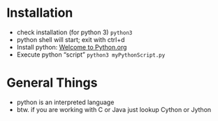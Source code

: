 # Installation
- check installation (for python 3) ```python3```
- python shell will start; exit with ctrl+d
- Install python: [Welcome to Python.org ](https://www.python.org)
- Execute python “script” ```python3 myPythonScript.py```

# General Things
- python is an interpreted language
- btw. if you are working with C or Java just lookup Cython or Jython